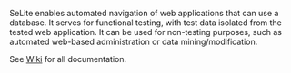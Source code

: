 SeLite enables automated navigation of web applications that can use a database. It serves for functional testing, with test data isolated from the tested web application. It can be used for non-testing purposes, such as automated web-based administration or data mining/modification.

See [Wiki](https://github.com/selite/main/wiki) for all documentation.